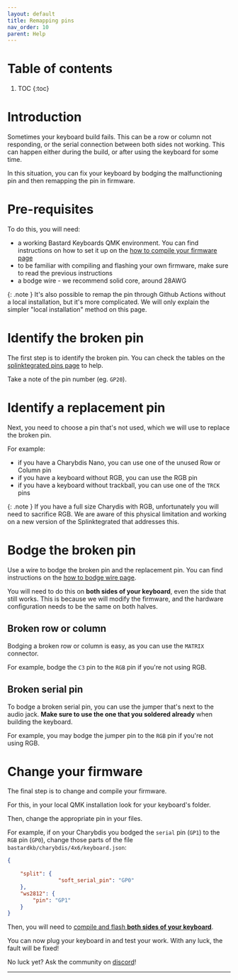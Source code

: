 ```yaml
---
layout: default
title: Remapping pins
nav_order: 10
parent: Help
---
```



# Table of contents

1. TOC
{:toc}

# Introduction

Sometimes your keyboard build fails. 
This can be a row or column not responding, or the serial connection between both sides not working.
This can happen either during the build, or after using the keyboard for some time.

In this situation, you can fix your keyboard by bodging the malfunctioning pin and then remapping the pin in firmware.

# Pre-requisites

To do this, you will need:

- a working Bastard Keyboards QMK environment. You can find instructions on how to set it up on the [how to compile your firmware page][install]
- to be familiar with compiling and flashing your own firmware, make sure to read the previous instructions
- a bodge wire - we recommend solid core, around 28AWG

{: .note }
It's also possible to remap the pin through Github Actions without a local installation, but it's more complicated. We will only explain the simpler "local installation" method on this page.

# Identify the broken pin

The first step is to identify the broken pin. You can check the tables on the [splinktegrated pins page][pins] to help.

Take a note of the pin number (eg. `GP20`).

# Identify a replacement pin

Next, you need to choose a pin that's not used, which we will use to replace the broken pin.

For example:

- if you have a Charybdis Nano, you can use one of the unused Row or Column pin
- if you have a keyboard without RGB, you can use the RGB pin
- if you have a keyboard without trackball, you can use one of the `TRCK` pins

{: .note }
If you have a full size Charydis with RGB, unfortunately you will need to sacrifice RGB. We are aware of this physical limitation and working on a new version of the Splinktegrated that addresses this.

# Bodge the broken pin

Use a wire to bodge the broken pin and the replacement pin. You can find instructions on the [how to bodge wire page][bodge]. 

You will need to do this on **both sides of your keyboard**, even the side that still works. This is because we will modify the firmware, and the hardware configuration needs to be the same on both halves.

## Broken row or column

Bodging a broken row or column is easy, as you can use the `MATRIX` connector.

For example, bodge the `C3` pin to the `RGB` pin if you're not using RGB.

## Broken serial pin

To bodge a broken serial pin, you can use the jumper that's next to the audio jack. **Make sure to use the one that you soldered already** when building the keyboard.

For example, you may bodge the jumper pin to the `RGB` pin if you're not using RGB.

# Change your firmware

The final step is to change and compile your firmware.

For this, in your local QMK installation look for your keyboard's folder.

Then, change the appropriate pin in your files.

For example, if on your Charybdis you bodged the `serial` pin (`GP1`) to the `RGB` pin (`GP0`), change those parts of the file `bastardkb/charybdis/4x6/keyboard.json`:

```json
{
    
    "split": {
                "soft_serial_pin": "GP0"
    },    
    "ws2812": {
        "pin": "GP1"
    }
}

```

Then, you will need to [compile and flash **both sides of your keyboard**][install].


You can now plug your keyboard in and test your work. With any luck, the fault will be fixed!

No luck yet? Ask the community on [discord][discord]!

[Discord]: https://www.bstkbd.com/discord

---

[install]: {{site.baseurl}}/fw/compile-firmware.html
[bodge]: {{site.baseurl}}/help/diagnose_broken_trace.html
[pins]: {{site.baseurl}}/hw/pins.html
[bodge]: {{site.baseurl}}/help/bodge_wiring.html
